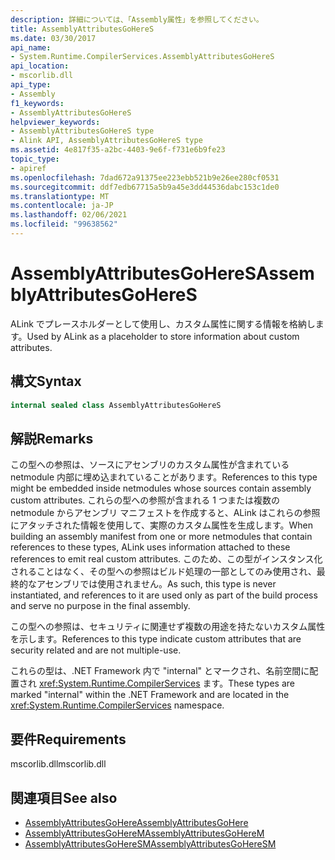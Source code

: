 ```yaml
---
description: 詳細については、「Assembly属性」を参照してください。
title: AssemblyAttributesGoHereS
ms.date: 03/30/2017
api_name:
- System.Runtime.CompilerServices.AssemblyAttributesGoHereS
api_location:
- mscorlib.dll
api_type:
- Assembly
f1_keywords:
- AssemblyAttributesGoHereS
helpviewer_keywords:
- AssemblyAttributesGoHereS type
- Alink API, AssemblyAttributesGoHereS type
ms.assetid: 4e817f35-a2bc-4403-9e6f-f731e6b9fe23
topic_type:
- apiref
ms.openlocfilehash: 7dad672a91375ee223ebb521b9e26ee280cf0531
ms.sourcegitcommit: ddf7edb67715a5b9a45e3dd44536dabc153c1de0
ms.translationtype: MT
ms.contentlocale: ja-JP
ms.lasthandoff: 02/06/2021
ms.locfileid: "99638562"
---
```

# <a name="assemblyattributesgoheres"></a><span data-ttu-id="a183f-103">AssemblyAttributesGoHereS</span><span class="sxs-lookup"><span data-stu-id="a183f-103">AssemblyAttributesGoHereS</span></span>

<span data-ttu-id="a183f-104">ALink でプレースホルダーとして使用し、カスタム属性に関する情報を格納します。</span><span class="sxs-lookup"><span data-stu-id="a183f-104">Used by ALink as a placeholder to store information about custom attributes.</span></span>

## <a name="syntax"></a><span data-ttu-id="a183f-105">構文</span><span class="sxs-lookup"><span data-stu-id="a183f-105">Syntax</span></span>

```csharp
internal sealed class AssemblyAttributesGoHereS
```

## <a name="remarks"></a><span data-ttu-id="a183f-106">解説</span><span class="sxs-lookup"><span data-stu-id="a183f-106">Remarks</span></span>

<span data-ttu-id="a183f-107">この型への参照は、ソースにアセンブリのカスタム属性が含まれている netmodule 内部に埋め込まれていることがあります。</span><span class="sxs-lookup"><span data-stu-id="a183f-107">References to this type might be embedded inside netmodules whose sources contain assembly custom attributes.</span></span> <span data-ttu-id="a183f-108">これらの型への参照が含まれる 1 つまたは複数の  netmodule からアセンブリ マニフェストを作成すると、ALink はこれらの参照にアタッチされた情報を使用して、実際のカスタム属性を生成します。</span><span class="sxs-lookup"><span data-stu-id="a183f-108">When building an assembly manifest from one or more netmodules that contain references to these types, ALink uses information attached to these references to emit real custom attributes.</span></span> <span data-ttu-id="a183f-109">このため、この型がインスタンス化されることはなく、その型への参照はビルド処理の一部としてのみ使用され、最終的なアセンブリでは使用されません。</span><span class="sxs-lookup"><span data-stu-id="a183f-109">As such, this type is never instantiated, and references to it are used only as part of the build process and serve no purpose in the final assembly.</span></span>

<span data-ttu-id="a183f-110">この型への参照は、セキュリティに関連せず複数の用途を持たないカスタム属性を示します。</span><span class="sxs-lookup"><span data-stu-id="a183f-110">References to this type indicate custom attributes that are security related and are not multiple-use.</span></span>

<span data-ttu-id="a183f-111">これらの型は、.NET Framework 内で "internal" とマークされ、名前空間に配置され <xref:System.Runtime.CompilerServices> ます。</span><span class="sxs-lookup"><span data-stu-id="a183f-111">These types are marked "internal" within the .NET Framework and are located in the <xref:System.Runtime.CompilerServices> namespace.</span></span>

## <a name="requirements"></a><span data-ttu-id="a183f-112">要件</span><span class="sxs-lookup"><span data-stu-id="a183f-112">Requirements</span></span>

<span data-ttu-id="a183f-113">mscorlib.dll</span><span class="sxs-lookup"><span data-stu-id="a183f-113">mscorlib.dll</span></span>

## <a name="see-also"></a><span data-ttu-id="a183f-114">関連項目</span><span class="sxs-lookup"><span data-stu-id="a183f-114">See also</span></span>

- [<span data-ttu-id="a183f-115">AssemblyAttributesGoHere</span><span class="sxs-lookup"><span data-stu-id="a183f-115">AssemblyAttributesGoHere</span></span>](assemblyattributesgohere.md)
- [<span data-ttu-id="a183f-116">AssemblyAttributesGoHereM</span><span class="sxs-lookup"><span data-stu-id="a183f-116">AssemblyAttributesGoHereM</span></span>](assemblyattributesgoherem.md)
- [<span data-ttu-id="a183f-117">AssemblyAttributesGoHereSM</span><span class="sxs-lookup"><span data-stu-id="a183f-117">AssemblyAttributesGoHereSM</span></span>](assemblyattributesgoheresm.md)
